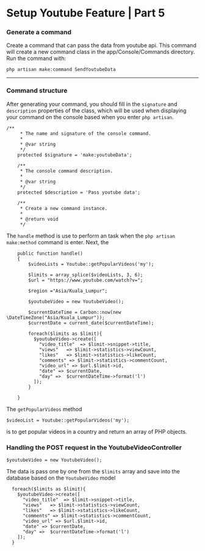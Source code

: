 #   Setup Youtube Feature | Part 5

### Generate a command

Create a command that can pass the data from youtube api. This command will create a new command class in the app/Console/Commands directory. Run the command with:

```
php artisan make:command SendYoutubeData
```

---

### Command structure

After generating your command, you should fill in the `signature` and `description` properties of the class, which will be used when displaying your command on the console based when you enter `php artisan`.

```
/**
     * The name and signature of the console command.
     *
     * @var string
     */
    protected $signature = 'make:youtubeData';

    /**
     * The console command description.
     *
     * @var string
     */
    protected $description = 'Pass youtube data';

    /**
     * Create a new command instance.
     *
     * @return void
     */
```

The `handle` method is use to perform an task when the `php artisan make:method` command is enter. Next, the

```
    public function handle()
    {
        $videoLists = Youtube::getPopularVideos('my');
    
        $limits = array_splice($videoLists, 3, 6);
        $url = "https://www.youtube.com/watch?v=";
    
        $region ="Asia/Kuala_Lumpur";
    
        $youtubeVideo = new YoutubeVideo();
    
        $currentDateTime = Carbon::now(new \DateTimeZone("Asia/Kuala_Lumpur"));
        $currentDate = current_date($currentDateTime);
    
        foreach($limits as $limit){  
          $youtubeVideo->create([
            "video_title"  => $limit->snippet->title,
            "views"   => $limit->statistics->viewCount,
            "likes"   => $limit->statistics->likeCount,
            "comments" => $limit->statistics->commentCount,
            "video_url" => $url.$limit->id,
            "date" => $currentDate,
            "day" =>  $currentDateTime->format('l')
          ]);
        }

    }
```

The `getPopularVideos` method

```
$videoList = Youtube::getPopularVideos('my');
```

is to get popular videos in a country and return an array of PHP objects. 


###  Handling the POST request in the YoutubeVideoController

```
$youtubeVideo = new YoutubeVideo();
```

The data is pass one by one from the `$limits` array and save into the database based on the `YoutubeVideo` model

```
  foreach($limits as $limit){  
    $youtubeVideo->create([
      "video_title"  => $limit->snippet->title,
      "views"   => $limit->statistics->viewCount,
      "likes"   => $limit->statistics->likeCount,
      "comments" => $limit->statistics->commentCount,
      "video_url" => $url.$limit->id,
      "date" => $currentDate,
      "day" =>  $currentDateTime->format('l')
    ]);
  }
```








 





